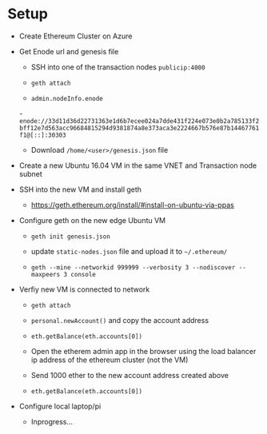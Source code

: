 # Setup

- Create Ethereum Cluster on Azure

- Get Enode url and genesis file

    - SSH into one of the transaction nodes `publicip:4000`

    - `geth attach`

    - `admin.nodeInfo.enode`

    -`enode://33d11d36d22731363e1d6b7ecee024a7dde431f224e073e0b2a785133f2bff12e7d563acc96684815294d9381874a8e373aca3e2224667b576e87b14467761f1@[::]:30303`

    - Download `/home/<user>/genesis.json` file

- Create a new Ubuntu 16.04 VM in the same VNET and Transaction node subnet

- SSH into the new VM and install geth

    - https://geth.ethereum.org/install/#install-on-ubuntu-via-ppas

- Configure geth on the new edge Ubuntu VM

    - `geth init genesis.json`

    - update `static-nodes.json` file and upload it to `~/.ethereum/`

    - `geth --mine --networkid 999999 --verbosity 3 --nodiscover --maxpeers 3 console`

- Verfiy new VM is connected to network 

    - `geth attach`

    - `personal.newAccount()`  and copy the account address

    - `eth.getBalance(eth.accounts[0])`

    -  Open the etherem admin app in the browser using the load balancer ip address of the ethereum cluster (not the VM)

    - Send 1000 ether to the new account address created above

    - `eth.getBalance(eth.accounts[0])`

- Configure local laptop/pi

    - Inprogress...



